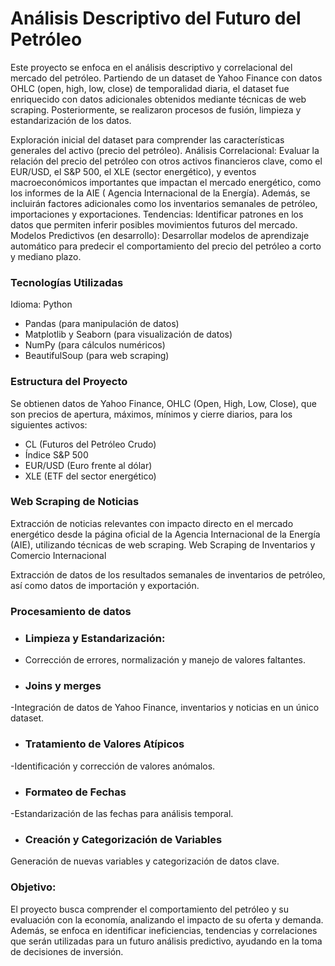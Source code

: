 # Análisis Descriptivo del Futuro del Petróleo

Este proyecto se enfoca en el análisis descriptivo y correlacional del mercado del petróleo. Partiendo de un dataset de Yahoo Finance con datos OHLC (open, high, low, close) de temporalidad diaria, el dataset fue enriquecido con datos adicionales obtenidos mediante técnicas de web scraping. Posteriormente, se realizaron procesos de fusión, limpieza y estandarización de los datos.

Exploración inicial del dataset para comprender las características generales del activo (precio del petróleo).
Análisis Correlacional: Evaluar la relación del precio del petróleo con otros activos financieros clave, como el EUR/USD, el S&P 500, el XLE (sector energético), y eventos macroeconómicos importantes que impactan el mercado energético, como los informes de la AIE ( Agencia Internacional de la Energía). Además, se incluirán factores adicionales como los inventarios semanales de petróleo, importaciones y exportaciones.
Tendencias: Identificar patrones en los datos que permiten inferir posibles movimientos futuros del mercado.
Modelos Predictivos (en desarrollo): Desarrollar modelos de aprendizaje automático para predecir el comportamiento del precio del petróleo a corto y mediano plazo.

### Tecnologías Utilizadas
Idioma: Python

- Pandas (para manipulación de datos)
- Matplotlib y Seaborn (para visualización de datos)
- NumPy (para cálculos numéricos)
- BeautifulSoup (para web scraping)

### Estructura del Proyecto
Se obtienen datos de Yahoo Finance, OHLC (Open, High, Low, Close), que son precios de apertura, máximos, mínimos y cierre diarios, para los siguientes activos:

- CL (Futuros del Petróleo Crudo)
- Índice S&P 500
- EUR/USD (Euro frente al dólar)
- XLE (ETF del sector energético)

### Web Scraping de Noticias

Extracción de noticias relevantes con impacto directo en el mercado energético desde la página oficial de la Agencia Internacional de la Energía (AIE), utilizando técnicas de web scraping.
Web Scraping de Inventarios y Comercio Internacional

Extracción de datos de los resultados semanales de inventarios de petróleo, así como datos de importación y exportación.

### Procesamiento de datos

- ### Limpieza y Estandarización:
- Corrección de errores, normalización y manejo de valores faltantes.
- ### Joins y merges
-Integración de datos de Yahoo Finance, inventarios y noticias en un único dataset.
- ### Tratamiento de Valores Atípicos
-Identificación y corrección de valores anómalos.
- ### Formateo de Fechas
-Estandarización de las fechas para análisis temporal.
- ### Creación y Categorización de Variables
Generación de nuevas variables y categorización de datos clave.

### Objetivo:
El proyecto busca comprender el comportamiento del petróleo y su evaluación con la economía, analizando el impacto de su oferta y demanda. Además, se enfoca en identificar ineficiencias, tendencias y correlaciones que serán utilizadas para un futuro análisis predictivo, ayudando en la toma de decisiones de inversión.

